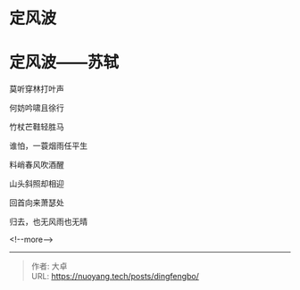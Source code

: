 # 定风波


# 定风波——苏轼

莫听穿林打叶声

何妨吟啸且徐行

竹杖芒鞋轻胜马

谁怕，一蓑烟雨任平生

料峭春风吹酒醒

山头斜照却相迎

回首向来萧瑟处

归去，也无风雨也无晴

&lt;!--more--&gt;



---

> 作者: 大卓  
> URL: https://nuoyang.tech/posts/dingfengbo/  

